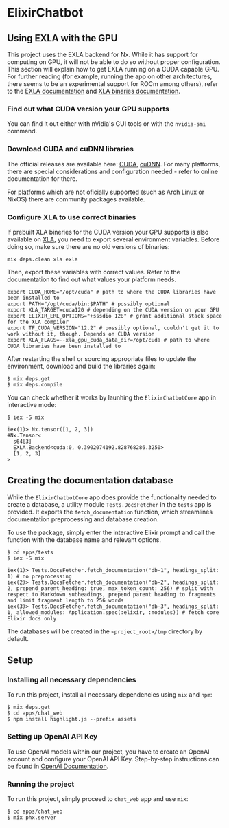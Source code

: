 # ElixirChatbot

## Using EXLA with the GPU

This project uses the EXLA backend for Nx. While it has support for computing on GPU, it will not be able to do so without proper configuration. This section will explain how to get EXLA running on a CUDA capable GPU. For further reading (for example, running the app on other architectures, there seems to be an experimental support for ROCm among others), refer to the [EXLA documentation](https://github.com/elixir-nx/nx/tree/main/exla) and [XLA binaries documentation](https://github.com/elixir-nx/xla).

### Find out what CUDA version your GPU supports

You can find it out either with nVidia's GUI tools or with the `nvidia-smi` command.

### Download CUDA and cuDNN libraries

The official releases are available here: [CUDA](https://developer.nvidia.com/cuda-downloads), [cuDNN](https://developer.nvidia.com/cudnn). For many platforms, there are special considerations and configuration needed - refer to online documentation for there.

For platforms which are not oficially supported (such as Arch Linux or NixOS) there are community packages available.

### Configure XLA to use correct binaries

If prebuilt XLA bineries for the CUDA version your GPU supports is also available on [XLA](https://github.com/elixir-nx/xla), you need to export several environment variables. Before doing so, make sure there are no old versions of binaries:

```shell
mix deps.clean xla exla
```

Then, export these variables with correct values. Refer to the documentation to find out what values your platform needs.

```shell
export CUDA_HOME="/opt/cuda" # path to where the CUDA libraries have been installed to
export PATH="/opt/cuda/bin:$PATH" # possibly optional
export XLA_TARGET=cuda120 # depending on the CUDA version on your GPU
export ELIXIR_ERL_OPTIONS="+sssdio 128" # grant additional stack space for the XLA compiler
export TF_CUDA_VERSION="12.2" # possibly optional, couldn't get it to work without it, though. Depends on CUDA version
export XLA_FLAGS=--xla_gpu_cuda_data_dir=/opt/cuda # path to where CUDA libraries have been installed to
```

After restarting the shell or sourcing appropriate files to update the environment, download and build the libraries again:

```shell
$ mix deps.get
$ mix deps.compile
```

You can check whether it works by launhing the `ElixirChatbotCore` app in interactive mode:

```shell
$ iex -S mix
```

```iex
iex(1)> Nx.tensor([1, 2, 3])
#Nx.Tensor<
  s64[3]
  EXLA.Backend<cuda:0, 0.3902074192.828768286.3250>
  [1, 2, 3]
>
```

## Creating the documentation database

While the `ElixirChatbotCore` app does provide the functionality needed to create a database, a utility module `Tests.DocsFetcher` in the `tests` app is provided. It exports the `fetch_documentation` function, which streamlines documentation preprocessing and database creation.

To use the package, simply enter the interactive Elixir prompt and call the function with the database name and relevant options.

```shell
$ cd apps/tests
$ iex -S mix
```

```iex
iex(1)> Tests.DocsFetcher.fetch_documentation("db-1", headings_split: 1) # no preprocessing
iex(2)> Tests.DocsFetcher.fetch_documentation("db-2", headings_split: 2, prepend_parent_heading: true, max_token_count: 256) # split with respect to Markdown subheadings, prepend parent heading to fragments and limit fragment length to 256 words
iex(3)> Tests.DocsFetcher.fetch_documentation("db-3", headings_split: 1, allowed_modules: Application.spec(:elixir, :modules)) # fetch core Elixir docs only
```

The databases will be created in the `<project_root>/tmp` directory by default.

## Setup

### Installing all necessary dependencies

To run this project, install all necessary dependencies using `mix` and `npm`:

```shell
$ mix deps.get
$ cd apps/chat_web
$ npm install highlight.js --prefix assets
```

### Setting up OpenAI API Key

To use OpenAI models within our project, you have to create an OpenAI account and configure your OpenAI API Key. Step-by-step instructions can be found in [OpenAI Documentation](https://platform.openai.com/docs/quickstart/step-2-setup-your-api-key).

### Running the project

To run this project, simply proceed to `chat_web` app and use `mix`:

```shell
$ cd apps/chat_web
$ mix phx.server
```
